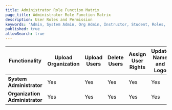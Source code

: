 ```yaml
---
title: Administrator Role Function Matrix
page_title: Administrator Role Function Matrix
description: User Roles and Permission
keywords: 'Admin, System Admin, Org Admin, Instructor, Student, Roles, Permissions'
published: true
allowSearch: true
---
```


|  Functionality                 | Upload Organization | Upload Users | Delete Users | Assign User Rights | Update Name and Logo | Assign Badges | Check Upload Status |
|--------------------------------|---------------------|--------------|--------------|--------------------|--------------------|---------------|---------------------|
| **System Administrator**       |         Yes         |      Yes     |      Yes     |         Yes        |         Yes        |       No      |         Yes         |
| **Organization Administrator** |         Yes         |      Yes     |      Yes     |         Yes        |         Yes        |      Yes      |         Yes         |
